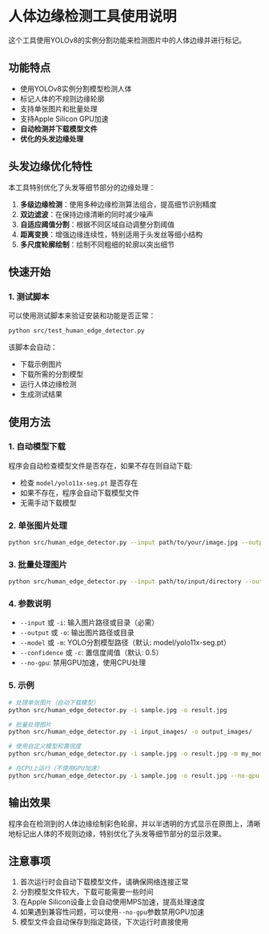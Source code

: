 # 人体边缘检测工具使用说明

这个工具使用YOLOv8的实例分割功能来检测图片中的人体边缘并进行标记。

## 功能特点

- 使用YOLOv8实例分割模型检测人体
- 标记人体的不规则边缘轮廓
- 支持单张图片和批量处理
- 支持Apple Silicon GPU加速
- **自动检测并下载模型文件**
- **优化的头发边缘处理**

## 头发边缘优化特性

本工具特别优化了头发等细节部分的边缘处理：

1. **多级边缘检测**：使用多种边缘检测算法组合，提高细节识别精度
2. **双边滤波**：在保持边缘清晰的同时减少噪声
3. **自适应阈值分割**：根据不同区域自动调整分割阈值
4. **距离变换**：增强边缘连续性，特别适用于头发丝等细小结构
5. **多尺度轮廓绘制**：绘制不同粗细的轮廓以突出细节

## 快速开始

### 1. 测试脚本

可以使用测试脚本来验证安装和功能是否正常：

```bash
python src/test_human_edge_detector.py
```

该脚本会自动：
- 下载示例图片
- 下载所需的分割模型
- 运行人体边缘检测
- 生成测试结果

## 使用方法

### 1. 自动模型下载

程序会自动检查模型文件是否存在，如果不存在则自动下载:

- 检查 `model/yolo11x-seg.pt` 是否存在
- 如果不存在，程序会自动下载模型文件
- 无需手动下载模型

### 2. 单张图片处理

```bash
python src/human_edge_detector.py --input path/to/your/image.jpg --output result/output.jpg
```

### 3. 批量处理图片

```bash
python src/human_edge_detector.py --input path/to/input/directory --output path/to/output/directory
```

### 4. 参数说明

- `--input` 或 `-i`: 输入图片路径或目录（必需）
- `--output` 或 `-o`: 输出图片路径或目录
- `--model` 或 `-m`: YOLO分割模型路径（默认: model/yolo11x-seg.pt）
- `--confidence` 或 `-c`: 置信度阈值（默认: 0.5）
- `--no-gpu`: 禁用GPU加速，使用CPU处理

### 5. 示例

```bash
# 处理单张图片（自动下载模型）
python src/human_edge_detector.py -i sample.jpg -o result.jpg

# 批量处理图片
python src/human_edge_detector.py -i input_images/ -o output_images/

# 使用自定义模型和置信度
python src/human_edge_detector.py -i sample.jpg -o result.jpg -m my_model.pt -c 0.7

# 在CPU上运行（不使用GPU加速）
python src/human_edge_detector.py -i sample.jpg -o result.jpg --no-gpu
```

## 输出效果

程序会在检测到的人体边缘绘制彩色轮廓，并以半透明的方式显示在原图上，清晰地标记出人体的不规则边缘，特别优化了头发等细节部分的显示效果。

## 注意事项

1. 首次运行时会自动下载模型文件，请确保网络连接正常
2. 分割模型文件较大，下载可能需要一些时间
3. 在Apple Silicon设备上会自动使用MPS加速，提高处理速度
4. 如果遇到兼容性问题，可以使用`--no-gpu`参数禁用GPU加速
5. 模型文件会自动保存到指定路径，下次运行时直接使用